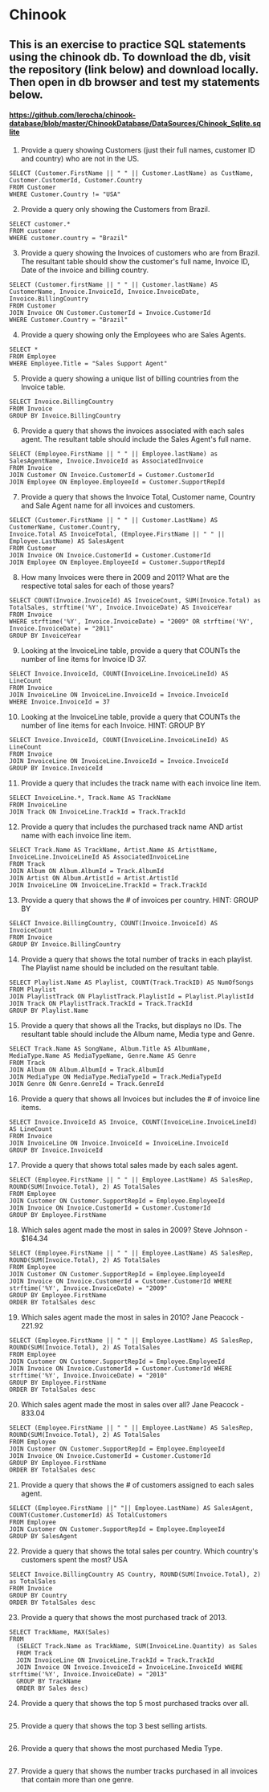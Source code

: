 # Chinook

## This is an exercise to practice SQL statements using the chinook db. To download the db, visit the repository (link below) and download locally. Then open in db browser and test my statements below. 

#### https://github.com/lerocha/chinook-database/blob/master/ChinookDatabase/DataSources/Chinook_Sqlite.sqlite

1. Provide a query showing Customers (just their full names, customer ID and country) who are not in the US.
  ```
  SELECT (Customer.FirstName || " " || Customer.LastName) as CustName, Customer.CustomerId, Customer.Country
  FROM Customer
  WHERE Customer.Country != "USA"
  ```

2. Provide a query only showing the Customers from Brazil.
  ```
  SELECT customer.*
  FROM customer
  WHERE customer.country = "Brazil"
  ```

3. Provide a query showing the Invoices of customers who are from Brazil. The resultant table should show the customer's full name, Invoice ID, Date of the invoice and billing country.
  ```
  SELECT (Customer.firstName || " " || Customer.lastName) AS CustomerName, Invoice.InvoiceId, Invoice.InvoiceDate, Invoice.BillingCountry
  FROM Customer
  JOIN Invoice ON Customer.CustomerId = Invoice.CustomerId
  WHERE Customer.Country = "Brazil"
  ```


4. Provide a query showing only the Employees who are Sales Agents.
  ```
  SELECT *
  FROM Employee
  WHERE Employee.Title = "Sales Support Agent"
  ```

5. Provide a query showing a unique list of billing countries from the Invoice table.
  ```
  SELECT Invoice.BillingCountry 
  FROM Invoice
  GROUP BY Invoice.BillingCountry
  ```

6. Provide a query that shows the invoices associated with each sales agent. The resultant table should include the Sales Agent's full name.
  ```
  SELECT (Employee.FirstName || " " || Employee.lastName) as SalesAgentName, Invoice.InvoiceId as AssociatedInvoice
  FROM Invoice
  JOIN Customer ON Invoice.CustomerId = Customer.CustomerId
  JOIN Employee ON Employee.EmployeeId = Customer.SupportRepId
  ```

7. Provide a query that shows the Invoice Total, Customer name, Country and Sale Agent name for all invoices and customers.
  ```
  SELECT (Customer.FirstName || " " || Customer.LastName) AS CustomerName, Customer.Country,
  Invoice.Total AS InvoiceTotal, (Employee.FirstName || " " || Employee.LastName) AS SalesAgent
  FROM Customer
  JOIN Invoice ON Invoice.CustomerId = Customer.CustomerId
  JOIN Employee ON Employee.EmployeeId = Customer.SupportRepId
  ```

8. How many Invoices were there in 2009 and 2011? What are the respective total sales for each of those years?
  ```
  SELECT COUNT(Invoice.InvoiceId) AS InvoiceCount, SUM(Invoice.Total) as TotalSales, strftime('%Y', Invoice.InvoiceDate) AS InvoiceYear
  FROM Invoice
  WHERE strftime('%Y', Invoice.InvoiceDate) = "2009" OR strftime('%Y', Invoice.InvoiceDate) = "2011"
  GROUP BY InvoiceYear
  ```

9. Looking at the InvoiceLine table, provide a query that COUNTs the number of line items for Invoice ID 37.
  ```
  SELECT Invoice.InvoiceId, COUNT(InvoiceLine.InvoiceLineId) AS LineCount
  FROM Invoice
  JOIN InvoiceLine ON InvoiceLine.InvoiceId = Invoice.InvoiceId
  WHERE Invoice.InvoiceId = 37
  ```

10. Looking at the InvoiceLine table, provide a query that COUNTs the number of line items for each Invoice. HINT: GROUP BY
  ```
  SELECT Invoice.InvoiceId, COUNT(InvoiceLine.InvoiceLineId) AS LineCount
  FROM Invoice
  JOIN InvoiceLine ON InvoiceLine.InvoiceId = Invoice.InvoiceId
  GROUP BY Invoice.InvoiceId
  ```

11. Provide a query that includes the track name with each invoice line item.
  ```
  SELECT InvoiceLine.*, Track.Name AS TrackName
  FROM InvoiceLine
  JOIN Track ON InvoiceLine.TrackId = Track.TrackId
  ```

12. Provide a query that includes the purchased track name AND artist name with each invoice line item.
  ```
  SELECT Track.Name AS TrackName, Artist.Name AS ArtistName, InvoiceLine.InvoiceLineId AS AssociatedInvoiceLine
  FROM Track
  JOIN Album ON Album.AlbumId = Track.AlbumId
  JOIN Artist ON Album.ArtistId = Artist.ArtistId
  JOIN InvoiceLine ON InvoiceLine.TrackId = Track.TrackId
  ```

13. Provide a query that shows the # of invoices per country. HINT: GROUP BY
  ```
  SELECT Invoice.BillingCountry, COUNT(Invoice.InvoiceId) AS InvoiceCount
  FROM Invoice
  GROUP BY Invoice.BillingCountry
  ```

14. Provide a query that shows the total number of tracks in each playlist. The Playlist name should be included on the resultant table.
  ```
  SELECT Playlist.Name AS Playlist, COUNT(Track.TrackID) AS NumOfSongs
  FROM Playlist
  JOIN PlaylistTrack ON PlaylistTrack.PlaylistId = Playlist.PlaylistId
  JOIN Track ON PlaylistTrack.TrackId = Track.TrackId
  GROUP BY Playlist.Name
  ```

15. Provide a query that shows all the Tracks, but displays no IDs. The resultant table should include the Album name, Media type and Genre.
  ```
  SELECT Track.Name AS SongName, Album.Title AS AlbumName, MediaType.Name AS MediaTypeName, Genre.Name AS Genre
  FROM Track
  JOIN Album ON Album.AlbumId = Track.AlbumId
  JOIN MediaType ON MediaType.MediaTypeId = Track.MediaTypeId
  JOIN Genre ON Genre.GenreId = Track.GenreId
  ```

16. Provide a query that shows all Invoices but includes the # of invoice line items.
  ```
  SELECT Invoice.InvoiceId AS Invoice, COUNT(InvoiceLine.InvoiceLineId) AS LineCount
  FROM Invoice
  JOIN InvoiceLine ON Invoice.InvoiceId = InvoiceLine.InvoiceId
  GROUP BY Invoice.InvoiceId
  ```

17. Provide a query that shows total sales made by each sales agent.
  ```
  SELECT (Employee.FirstName || " " || Employee.LastName) AS SalesRep, ROUND(SUM(Invoice.Total), 2) AS TotalSales
  FROM Employee
  JOIN Customer ON Customer.SupportRepId = Employee.EmployeeId
  JOIN Invoice ON Invoice.CustomerId = Customer.CustomerId
  GROUP BY Employee.FirstName
  ```

18. Which sales agent made the most in sales in 2009? Steve Johnson - $164.34
  ```
  SELECT (Employee.FirstName || " " || Employee.LastName) AS SalesRep, ROUND(SUM(Invoice.Total), 2) AS TotalSales
  FROM Employee
  JOIN Customer ON Customer.SupportRepId = Employee.EmployeeId
  JOIN Invoice ON Invoice.CustomerId = Customer.CustomerId WHERE strftime('%Y', Invoice.InvoiceDate) = "2009"
  GROUP BY Employee.FirstName
  ORDER BY TotalSales desc
  ```

19. Which sales agent made the most in sales in 2010? Jane Peacock - 221.92
  ```
  SELECT (Employee.FirstName || " " || Employee.LastName) AS SalesRep, ROUND(SUM(Invoice.Total), 2) AS TotalSales
  FROM Employee
  JOIN Customer ON Customer.SupportRepId = Employee.EmployeeId
  JOIN Invoice ON Invoice.CustomerId = Customer.CustomerId WHERE strftime('%Y', Invoice.InvoiceDate) = "2010"
  GROUP BY Employee.FirstName
  ORDER BY TotalSales desc
  ```

20. Which sales agent made the most in sales over all? Jane Peacock -	833.04
  ```
  SELECT (Employee.FirstName || " " || Employee.LastName) AS SalesRep, ROUND(SUM(Invoice.Total), 2) AS TotalSales
  FROM Employee
  JOIN Customer ON Customer.SupportRepId = Employee.EmployeeId
  JOIN Invoice ON Invoice.CustomerId = Customer.CustomerId
  GROUP BY Employee.FirstName
  ORDER BY TotalSales desc
  ```

21. Provide a query that shows the # of customers assigned to each sales agent.
  ```
  SELECT (Employee.FirstName ||" "|| Employee.LastName) AS SalesAgent, COUNT(Customer.CustomerId) AS TotalCustomers
  FROM Employee
  JOIN Customer ON Customer.SupportRepId = Employee.EmployeeId
  GROUP BY SalesAgent
  ```

22. Provide a query that shows the total sales per country. Which country's customers spent the most? USA
  ```
  SELECT Invoice.BillingCountry AS Country, ROUND(SUM(Invoice.Total), 2) as TotalSales
  FROM Invoice
  GROUP BY Country
  ORDER BY TotalSales desc
  ```

23. Provide a query that shows the most purchased track of 2013.
  ```
  SELECT TrackName, MAX(Sales)
  FROM
    (SELECT Track.Name as TrackName, SUM(InvoiceLine.Quantity) as Sales
    FROM Track
    JOIN InvoiceLine ON InvoiceLine.TrackId = Track.TrackId
    JOIN Invoice ON Invoice.InvoiceId = InvoiceLine.InvoiceId WHERE strftime('%Y', Invoice.InvoiceDate) = "2013"
    GROUP BY TrackName
    ORDER BY Sales desc)
  ```

24. Provide a query that shows the top 5 most purchased tracks over all.
  ```
  ```

25. Provide a query that shows the top 3 best selling artists.
  ```
  ```

26. Provide a query that shows the most purchased Media Type.
  ```
  ```

27. Provide a query that shows the number tracks purchased in all invoices that contain more than one genre.